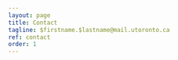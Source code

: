 ```yaml
---
layout: page
title: Contact
tagline: $firstname.$lastname@mail.utoronto.ca
ref: contact
order: 1
---
```

